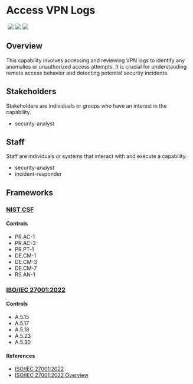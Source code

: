 # Access VPN Logs
&nbsp;![](https://img.shields.io/badge/ID-C1107-blue)&nbsp;![](https://img.shields.io/badge/Phase-Preparation_%28P0001%29-blue)&nbsp;![](https://img.shields.io/badge/Category-Network-blue)
## Overview
This capability involves accessing and reviewing VPN logs to identify any anomalies or unauthorized access attempts. It is crucial for understanding remote access behavior and detecting potential security incidents.

## Stakeholders
Stakeholders are individuals or groups who have an interest in the capability.

- security-analyst

## Staff
Staff are individuals or systems that interact with and execute a capability.

- security-analyst
- incident-responder

## Frameworks
### [NIST CSF](../frameworks/F0003.md)

#### Controls

- PR.AC-1 
- PR.AC-3 
- PR.PT-1 
- DE.CM-1 
- DE.CM-3 
- DE.CM-7 
- RS.AN-1 

### [ISO/IEC 27001:2022](../frameworks/F0002.md)

#### Controls

- A.5.15 
- A.5.17 
- A.5.18 
- A.5.23 
- A.5.30 

#### References

- [ISO/IEC 27001:2022](https://www.iso.org/standard/82875.html)
- [ISO/IEC 27001:2022 Overview](https://www.iso.org/isoiec-27001-information-security.html)